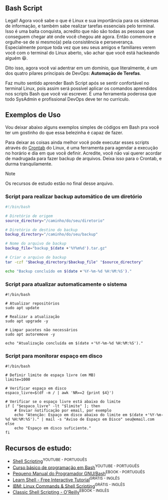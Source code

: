 ## Bash Script 
Legal! Agora você sabe o que é Linux e sua importância para os sistemas de informação, e também sabe realizar tarefas essenciais pelo terminal. Isso é uma baita conquista, acredito que não são todas as pessoas que conseguem chegar até onde você chegou até agora.
Então comemore e orgulhe-se de si mesmo(a) pela consistência e perseverança. Especialmente porque toda vez que seu seus amigos e familiares verem você com o terminal do Linux aberto, vão achar que você está hackeando alguém :satisfied:.

Dito isso, agora você vai adentrar em um domínio, que literalmente, é um dos quatro pilares príncipais de DevOps: **Automação de Terefas**. 

Faz muito sentido aprender Bash Script após se sentir confortável no terminal Linux, pois assim será possível aplicar os comandos aprendidos nos scripts Bash que você vai escrever. É uma ferramenta poderosa que todo SysAdmin e profissional DevOps deve ter no curriculo.

## Exemplos de Uso
Vou deixar abaixo alguns exemplos simples de códigos em Bash pra você ter um gostinho do que essa belezinha é capaz de fazer.

Para deixar as coisas ainda melhor você pode executar esses scripts através do [Crontab](https://pt.wikipedia.org/wiki/Crontab) do Linux, é uma ferramenta para agendar a execução no horário e dia em que você definir. Acredite, você não vai querer acordar de madrugada para fazer backup de arquivos. Deixa isso para o Crontab, e durma tranquilamente.

> [!NOTE]
> Os recursos de estudo estão no final desse arquivo.

### Script para realizar backup automático de um diretório
```bash
#!/bin/bash

# Diretório de origem
source_directory="/caminho/do/seu/diretorio"

# Diretório de destino do backup
backup_directory="/caminho/do/seu/backup"

# Nome do arquivo de backup
backup_file="backup_$(date +'%Y%m%d').tar.gz"

# Criar o arquivo de backup
tar -czf "$backup_directory/$backup_file" "$source_directory"

echo "Backup concluído em $(date +'%Y-%m-%d %H:%M:%S')."
```

### Script para atualizar automaticamente o sistema
```
#!/bin/bash

# Atualizar repositórios
sudo apt update

# Realizar a atualização
sudo apt upgrade -y

# Limpar pacotes não necessários
sudo apt autoremove -y

echo "Atualização concluída em $(date +'%Y-%m-%d %H:%M:%S')."
```

### Script para monitorar espaço em disco
```
#!/bin/bash

# Definir limite de espaço livre (em MB)
limite=1000

# Verificar espaço em disco
espaco_livre=$(df -m / | awk 'NR==2 {print $4}')

# Verificar se o espaço livre está abaixo do limite
if [ "$espaco_livre" -lt "$limite" ]; then
    # Enviar notificação por email, por exemplo
    echo "Atenção: Espaço em disco abaixo do limite em $(date +'%Y-%m-%d %H:%M:%S')." | mail -s "Aviso de Espaço em Disco" seu@email.com
else
    echo "Espaço em disco suficiente."
fi
```

## **Recursos de estudo:**
- [Shell Scripting](https://www.youtube.com/watch?v=EOLPUc6oo-w&list=TLGGZYR5nqjstx4wMzAxMjAyNA&ab_channel=B%C3%B3sonTreinamentos)<sup>YOUTUBE - PORTUGUÊS</sup>
- [Curso básico de programação em Bash](https://www.youtube.com/watch?v=ZM--I3NJ2jY&list=PLXoSGejyuQGpf4X-NdGjvSlEFZhn2f2H7&ab_channel=debxp)<sup>YOUTUBE - PORTUGUÊS</sup>
- [Pequeno Manual do Programador GNU/Bash](https://blauaraujo.com/downloads/pmpgb.pdf)<sup>EBOOK - PORTUGUÊS</sup>
- [Learn Shell - Free Interactive Tutorial](https://www.learnshell.org/)<sup>GRÁTIS - INGLÊS</sup>
- [IBM: Linux Commands & Shell Scripting](https://www.edx.org/learn/linux/ibm-linux-commands-shell-scripting?index=product&queryID=8514b7288e238992a83d5e2b0a8e3623&position=24&results_level=second-level-results&term=&objectID=course-ee317c5b-3ec4-473f-a7bd-4fa987c846d3&campaign=Linux+Commands+%26+Shell+Scripting&source=edX&product_category=course&placement_url=https%3A%2F%2Fwww.edx.org%2Fsearch)<sup>GRÁTIS - INGLÊS</sup>
- [Classic Shell Scripting - O'Reilly](https://terrorgum.com/tfox/books/classicshellscripting.pdf)<sup>EBOOK - INGLÊS</sup>
